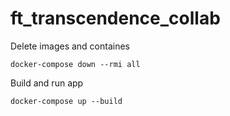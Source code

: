 # ft_transcendence_collab

Delete images and containes 

` docker-compose down --rmi all `

Build and run app

` docker-compose up --build  `

